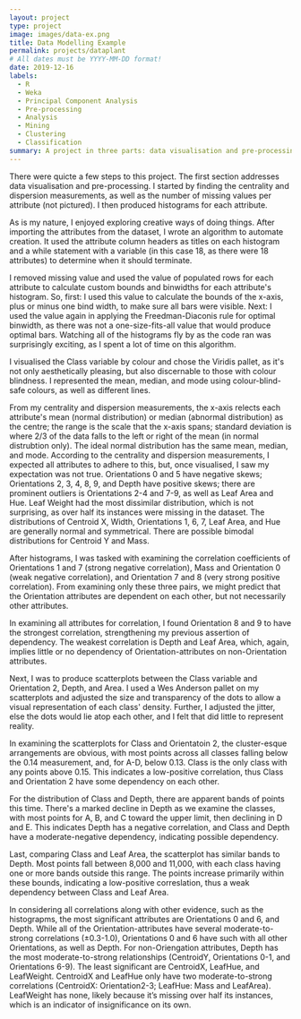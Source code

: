 ```yaml
---
layout: project
type: project
image: images/data-ex.png
title: Data Modelling Example
permalink: projects/dataplant
# All dates must be YYYY-MM-DD format!
date: 2019-12-16
labels:
  - R
  - Weka
  - Principal Component Analysis
  - Pre-processing
  - Analysis
  - Mining
  - Clustering
  - Classification
summary: A project in three parts: data visualisation and pre-processing, clustering, and classification.
---
```


There were quicte a few steps to this project. The first section addresses data visualisation and pre-processing. I started by finding the centrality and dispersion measurements, as well as the number of missing values per attribute (not pictured). I then produced histograms for each attribute. 

As is my nature, I enjoyed exploring creative ways of doing things. After importing the attributes from the dataset, I wrote an algorithm to automate creation. It used the attribute column headers as titles on each histogram and a while statement with a variable (in this case 18, as there were 18 attributes) to determine when it should terminate. 

I removed missing value and used the value of populated rows for each attribute to calculate custom bounds and binwidths for each attribute's histogram. So, first: I used this value to calculate the bounds of the x-axis, plus or minus one bind width, to make sure all bars were visible. Next: I used the value again in applying the Freedman-Diaconis rule for optimal binwidth, as there was not a one-size-fits-all value that would produce optimal bars. Watching all of the histograms fly by as the code ran was surprisingly exciting, as I spent a lot of time on this algorithm.

I visualised the Class variable by colour and chose the Viridis pallet, as it's not only aesthetically pleasing, but also discernable to those with colour blindness. I represented the mean, median, and mode using colour-blind-safe colours, as well as different lines.

From my centrality and dispersion measurements, the x-axis relects each attribute's mean (normal distribution) or median (abnormal distribution) as the centre; the range is the scale that the x-axis spans; standard deviation is where 2/3 of the data falls to the left or right of the mean (in normal distrubtion only). The ideal normal distribution has the same mean, median, and mode. According to the centrality and dispersion measurements, I expected all attributes to adhere to this, but, once visualised, I saw my expectation was not true. Orientations 0 and 5 have negative skews; Orientations 2, 3, 4, 8, 9, and Depth have positive skews; there are prominent outliers is Orientations 2-4 and 7-9, as well as Leaf Area and Hue. Leaf Weight had the most dissimilar distribution, which is not surprising, as over half its instances were missing in the dataset. The distributions of Centroid X, Width, Orientations 1, 6, 7, Leaf Area, and Hue are generally normal and symmetrical. There are possible bimodal distributions for Centroid Y and Mass.

After histograms, I was tasked with examining the correlation coefficients of Orientations 1 and 7 (strong negative correlation), Mass and Orientation 0 (weak negative correlation), and Orientation 7 and 8 (very strong positive correlation). From examining only these three pairs, we might predict that the Orientation attributes are dependent on each other, but not necessarily other attributes.

In examining all attributes for correlation, I found Orientation 8 and 9 to have the strongest correlation, strengthening my previous assertion of dependency. The weakest correlation is Depth and Leaf Area, which, again, implies little or no dependency of Orientation-attributes on non-Orientation attributes.

Next, I was to produce scatterplots between the Class variable and Orientation 2, Depth, and Area. I used a Wes Anderson pallet on my scatterplots and adjusted the size and transparency of the dots to allow a visual representation of each class' density. Further, I adjusted the jitter, else the dots would lie atop each other, and I felt that did little to represent reality.

In examining the scatterplots for Class and Orientatoin 2, the cluster-esque arrangements are obvious, with most points across all classes falling below the 0.14 measurement, and, for A-D, below 0.13. Class is the only class with any points above 0.15. This indicates a low-positive correlation, thus Class and Orientation 2 have some dependency on each other. 

For the distribution of Class and Depth, there are apparent bands of points this time. There's a marked decline in Depth as we examine the classes, with most points for A, B, and C toward the upper limit, then declining in D and E. This indicates Depth has a negative correlation, and Class and Depth have a moderate-negative dependency, indicating possible dependency.

Last, comparing Class and Leaf Area, the scatterplot has similar bands to Depth. Most points fall between 8,000 and 11,000, with each class having one or more bands outside this range. The points increase primarily within these bounds, indicating a low-positive correslation, thus a weak dependency between Class and Leaf Area. 

In considering all correlations along with other evidence, such as the histograpms, the most significant attributes are Orientations 0 and 6, and Depth. While all of the Orientation-attributes have several moderate-to-strong correlations (±0.3-1.0), Orientations 0 and 6 have such with all other Orientations, as well as Depth. For non-Oriengation attributes, Depth has the most moderate-to-strong relationships (CentroidY, Orientations 0-1, and Orientations 6-9). The least significant are CentroidX, LeafHue, and LeafWeight. CentroidX and LeafHue only have
two moderate-to-strong correlations (CentroidX: Orientation2-3; LeafHue: Mass and LeafArea). LeafWeight has none, likely because it’s missing over half its instances, which is an indicator of insignificance on its own. 


